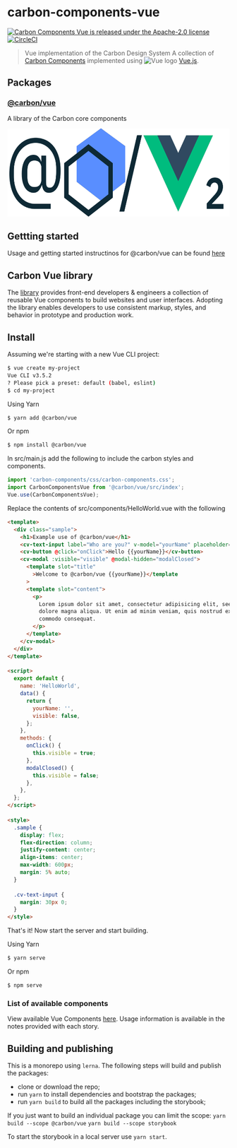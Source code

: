 # carbon-components-vue

[![Carbon Components Vue is released under the Apache-2.0 license](https://img.shields.io/badge/license-Apache--2.0-blue.svg)](./LICENSE)
[![CircleCI](https://circleci.com/gh/carbon-design-system/carbon-components-vue.svg?style=shield)](https://circleci.com/gh/carbon-design-system/carbon-components-vue)

> Vue implementation of the Carbon Design System
> A collection of [Carbon Components](https://github.com/carbon-design-system/carbon-components) implemented using <img src="https://vuejs.org/images/logo.png" width="20" alt="Vue logo"> [Vue.js](https://vuejs.org/).

## Packages

### [@carbon/vue](./packages/core)

A library of the Carbon core components

<div style="text-align: center">
  <img src="./docs/AtCarbonVue.png" alt="@carbon/vue" height="200px">
</div>

## Gettting started

Usage and getting started instructinos for @carbon/vue can be found [here](./packages/core/README.md)

## Carbon Vue library

The [library](http://vue.carbondesignsystem.com/) provides front-end developers & engineers a collection of reusable Vue components to build websites and user interfaces. Adopting the library enables developers to use consistent markup, styles, and behavior in prototype and production work.

## Install

Assuming we're starting with a new Vue CLI project:

```sh
$ vue create my-project
Vue CLI v3.5.2
? Please pick a preset: default (babel, eslint)
$ cd my-project
```

Using Yarn

```sh
$ yarn add @carbon/vue
```

Or npm

```sh
$ npm install @carbon/vue
```

In src/main.js add the following to include the carbon styles and components.

```js
import 'carbon-components/css/carbon-components.css';
import CarbonComponentsVue from '@carbon/vue/src/index';
Vue.use(CarbonComponentsVue);
```

Replace the contents of src/components/HelloWorld.vue with the following

```html
<template>
  <div class="sample">
    <h1>Example use of @carbon/vue</h1>
    <cv-text-input label="Who are you?" v-model="yourName" placeholder="your name" />
    <cv-button @click="onClick">Hello {{yourName}}</cv-button>
    <cv-modal :visible="visible" @modal-hidden="modalClosed">
      <template slot="title"
        >Welcome to @carbon/vue {{yourName}}</template
      >
      <template slot="content">
        <p>
          Lorem ipsum dolor sit amet, consectetur adipisicing elit, seed do eiusmod tempor incididunt ut labore et
          dolore magna aliqua. Ut enim ad minim veniam, quis nostrud exercitation ullamco laboris nisi ut aliquip ex ea
          commodo consequat.
        </p>
      </template>
    </cv-modal>
  </div>
</template>

<script>
  export default {
    name: 'HelloWorld',
    data() {
      return {
        yourName: '',
        visible: false,
      };
    },
    methods: {
      onClick() {
        this.visible = true;
      },
      modalClosed() {
        this.visible = false;
      },
    },
  };
</script>

<style>
  .sample {
    display: flex;
    flex-direction: column;
    justify-content: center;
    align-items: center;
    max-width: 600px;
    margin: 5% auto;
  }

  .cv-text-input {
    margin: 30px 0;
  }
</style>
```

That's it! Now start the server and start building.

Using Yarn

```sh
$ yarn serve
```

Or npm

```sh
$ npm serve
```

### List of available components

View available Vue Components [here](http://vue.carbondesignsystem.com). Usage information is available in the notes provided with each story.

## Building and publishing

This is a monorepo using `lerna`.
The following steps will build and publish the packages:

- clone or download the repo;
- run `yarn` to install dependencies and bootstrap the packages;
- run `yarn build` to build all the packages including the storybook;

If you just want to build an individual package you can limit the scope:
`yarn build --scope @carbon/vue`
`yarn build --scope storybook`

To start the storybook in a local server use `yarn start`.
